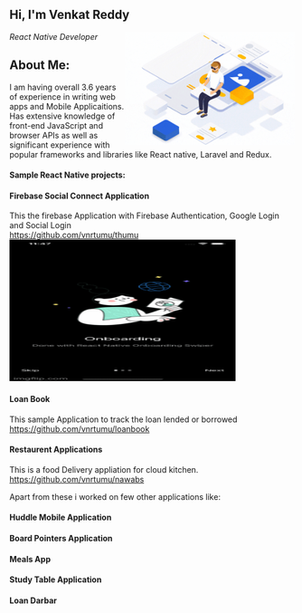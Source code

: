<h2>Hi, I'm Venkat Reddy </h2>
<img align='right' src="./venky0.gif" width="300" />
<p><em>React Native Developer</em></p>

<h2>About Me:</h2>
<p>
I am having overall 3.6 years of experience in writing web apps and Mobile Applicaitions.  Has extensive knowledge of front-end JavaScript and browser APIs as well as significant experience with popular frameworks and libraries like React native, Laravel and Redux. 
</p>

<h4> Sample React Native projects: </h4>


#### Firebase Social Connect Application

This the firebase Application with Firebase Authentication, Google Login and Social Login
<br />
https://github.com/vnrtumu/thumu
<img src="./thumu.gif" height="250px" width= "400px" />

#### Loan Book

This sample Application to track the loan lended or borrowed
<br />
https://github.com/vnrtumu/loanbook

#### Restaurent Applications

This is a food Delivery appliation for cloud kitchen.
<br />
https://github.com/vnrtumu/nawabs

Apart from these i worked on few other applications like:

#### Huddle Mobile Application

#### Board Pointers Application

#### Meals App

#### Study Table Application

#### Loan Darbar
